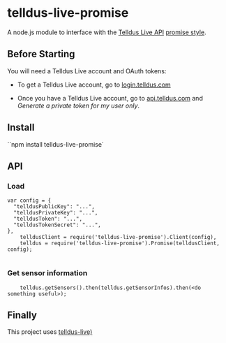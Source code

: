 telldus-live-promise
=================

A node.js module to interface with the [Telldus Live API](http://api.telldus.com) [promise style](https://www.promisejs.org/).

Before Starting
---------------
You will need a Telldus Live account and OAuth tokens:

- To get a Telldus Live account, go to [login.telldus.com](https://login.telldus.com)

- Once you have a Telldus Live account, go to [api.telldus.com](http://api.telldus.com/keys/index) and _Generate a private token for my user only_.


Install
-------

``npm install telldus-live-promise`

API
---

### Load

```
var config = {
  "telldusPublicKey": "...",
  "telldusPrivateKey": "...",
  "telldusToken": "...",
  "telldusTokenSecret": "...",
},
	telldusClient = require('telldus-live-promise').Client(config),
	telldus = require('telldus-live-promise').Promise(telldusClient, config);


```

### Get sensor information

```
	telldus.getSensors().then(telldus.getSensorInfos).then(<do something useful>);
```

Finally
-------
This project uses [telldus-live)](https://github.com/TheThingSystem/node-telldus-live)
